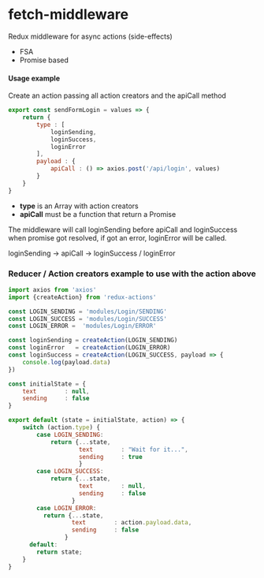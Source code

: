 # fetch-middleware

Redux middleware for async actions (side-effects)

* FSA
* Promise based

#### Usage example

Create an action passing all action creators and the apiCall method

```javascript
export const sendFormLogin = values => {
    return {
        type : [
            loginSending,
            loginSuccess,
            loginError
        ],
        payload : {
            apiCall : () => axios.post('/api/login', values)
        }
    }
}
```
* **type** is an Array with action creators
* **apiCall** must be a function that return a Promise

The middleware will call loginSending before apiCall and loginSuccess when promise got resolved, if got an error, loginError will be called.

loginSending -> apiCall -> loginSuccess / loginError

### Reducer / Action creators example to use with the action above
```javascript
import axios from 'axios'
import {createAction} from 'redux-actions'

const LOGIN_SENDING = 'modules/Login/SENDING'
const LOGIN_SUCCESS = 'modules/Login/SUCCESS'
const LOGIN_ERROR =  'modules/Login/ERROR'

const loginSending = createAction(LOGIN_SENDING)
const loginError   = createAction(LOGIN_ERROR)
const loginSuccess = createAction(LOGIN_SUCCESS, payload => {
    console.log(payload.data)
})

const initialState = {
    text        : null,
    sending     : false
}

export default (state = initialState, action) => {
    switch (action.type) {
        case LOGIN_SENDING:
            return {...state,
                    text        : "Wait for it...",
                    sending     : true
                    }
        case LOGIN_SUCCESS:
            return {...state,
                    text        : null,
                    sending     : false
                  }
        case LOGIN_ERROR:
          return {...state,
                  text        : action.payload.data,
                  sending     : false
                }
      default:
        return state;
    }
}
```
